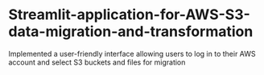 # Streamlit-application-for-AWS-S3-data-migration-and-transformation
Implemented a user-friendly interface allowing users to log in to their AWS account and select S3 buckets and files for migration
